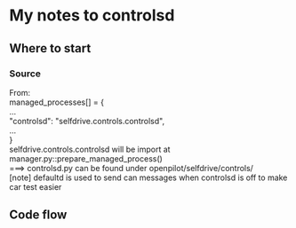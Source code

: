 # My notes to controlsd 
## Where to start

### Source
From:  
  managed_processes[] = {  
   ...  
   "controlsd": "selfdrive.controls.controlsd",  
   ...  
  }  
  selfdrive.controls.controlsd will be import at manager.py::prepare_managed_process()  
  ===> controlsd.py can be found under openpilot/selfdrive/controls/  
    [note] defaultd is used to send can messages when controlsd is off to make car test easier
    
## Code flow
